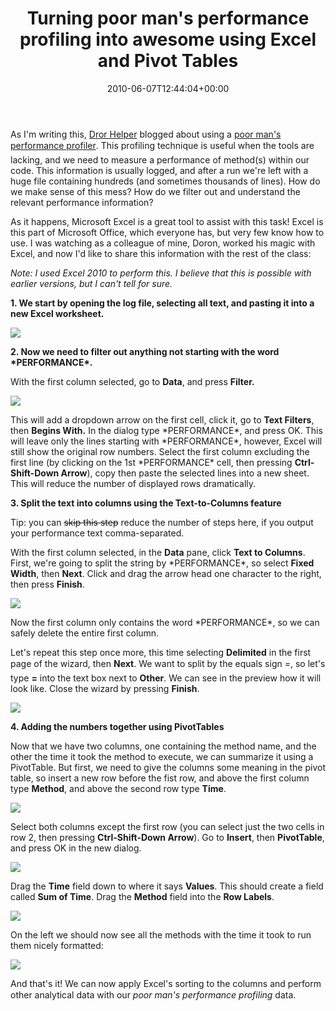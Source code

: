 ﻿---
title: Turning poor man's performance profiling into awesome using Excel and Pivot Tables
date: 2010-06-07T12:44:04+00:00
---
As I'm writing this, [Dror Helper](http://blogs.microsoft.co.il/blogs/dhelper/) blogged about using a [poor man's performance profiler](http://blogs.microsoft.co.il/blogs/dhelper/archive/2010/06/02/poor-c-developer-s-performance-profiler.aspx). This profiling technique is useful when the tools are lacking, and we need to measure a performance of method(s) within our code. This information is usually logged, and after a run we're left with a huge file containing hundreds (and sometimes thousands of lines). How do we make sense of this mess? How do we filter out and understand the relevant performance information?

As it happens, Microsoft Excel is a great tool to assist with this task! Excel is this part of Microsoft Office, which everyone has, but very few know how to use. I was watching as a colleague of mine, Doron, worked his magic with Excel, and now I'd like to share this information with the rest of the class:

_Note: I used Excel 2010 to perform this. I believe that this is possible with earlier versions, but I can't tell for sure._

**1. We start by opening the log file, selecting all text, and pasting it into a new Excel worksheet.**

 ![](http://i0.wp.com/hmemcpy.com/wp-content/uploads/2010/09/SNAGHTML3e149d7c_1.png)

**2. Now we need to filter out anything not starting with the word \*PERFORMANCE\*.** 

With the first column selected, go to **Data**, and press **Filter.**

 ![](http://i1.wp.com/hmemcpy.com/wp-content/uploads/2010/09/image_3.png)

This will add a dropdown arrow on the first cell, click it, go to **Text Filters**, then **Begins With.** In the dialog type \*PERFORMANCE\*, and press OK. This will leave only the lines starting with \*PERFORMANCE\*, however, Excel will still show the original row numbers. Select the first column excluding the first line (by clicking on the 1st \*PERFORMANCE\* cell, then pressing **Ctrl-Shift-Down Arrow**), copy then paste the selected lines into a new sheet. This will reduce the number of displayed rows dramatically.

**3. Split the text into columns using the Text-to-Columns feature**

Tip: you can <strike>skip this step</strike> reduce the number of steps here, if you output your performance text comma-separated.

With the first column selected, in the **Data** pane, click **Text to Columns**. First, we're going to split the string by \*PERFORMANCE\*, so select **Fixed Width**, then **Next**. Click and drag the arrow head one character to the right, then press **Finish**.

 ![](http://i0.wp.com/hmemcpy.com/wp-content/uploads/2010/09/SNAGHTML3e3d5e3c_1.png)

Now the first column only contains the word \*PERFORMANCE\*, so we can safely delete the entire first column.

Let's repeat this step once more, this time selecting **Delimited** in the first page of the wizard, then **Next**. We want to split by the equals sign *=*, so let's type **=** into the text box next to **Other**. We can see in the preview how it will look like. Close the wizard by pressing **Finish**.

 ![](http://i1.wp.com/hmemcpy.com/wp-content/uploads/2010/09/SNAGHTML3e412dbb_1.png)

**4. Adding the numbers together using PivotTables**

Now that we have two columns, one containing the method name, and the other the time it took the method to execute, we can summarize it using a PivotTable. But first, we need to give the columns some meaning in the pivot table, so insert a new row before the fist row, and above the first column type **Method**, and above the second row type **Time**.

 ![](http://i2.wp.com/hmemcpy.com/wp-content/uploads/2010/09/SNAGHTML3e456020_1.png)

Select both columns except the first row (you can select just the two cells in row 2, then pressing **Ctrl-Shift-Down Arrow**). Go to **Insert**, then **PivotTable**, and press OK in the new dialog.

 ![](http://i0.wp.com/hmemcpy.com/wp-content/uploads/2010/09/image_6.png)

Drag the **Time** field down to where it says **Values**. This should create a field called **Sum of Time**. Drag the **Method** field into the **Row Labels**.

 ![](http://i2.wp.com/hmemcpy.com/wp-content/uploads/2010/09/image_91.png)

On the left we should now see all the methods with the time it took to run them nicely formatted:

![](http://i0.wp.com/hmemcpy.com/wp-content/uploads/2010/09/image_14.png) 

And that's it! We can now apply Excel's sorting to the columns and perform other analytical data with our *poor man's performance profiling* data.
